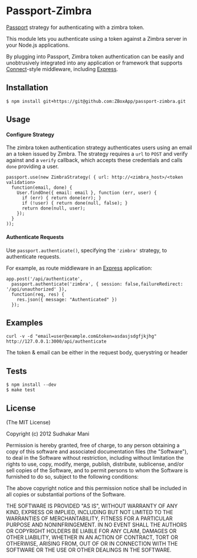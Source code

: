 # Passport-Zimbra

[Passport](http://passportjs.org/) strategy for authenticating with a zimbra token.

This module lets you authenticate using a token against a Zimbra server in your Node.js
applications.

By plugging into Passport, Zimbra token authentication can be easily and
unobtrusively integrated into any application or framework that supports
[Connect](http://www.senchalabs.org/connect/)-style middleware, including
[Express](http://expressjs.com/).

## Installation

    $ npm install git+https://git@github.com:ZBoxApp/passport-zimbra.git

## Usage

#### Configure Strategy

The zimbra token authentication strategy authenticates users using an email an a token issued by Zimbra.
The strategy requires a `url` to `POST` and verify against and a `verify` callback, which accepts these
credentials and calls `done` providing a user.

    passport.use(new ZimbraStrategy( { url: http://<zimbra_host>/<token validation>
      function(email, done) {
        User.findOne({ email: email }, function (err, user) {
          if (err) { return done(err); }
          if (!user) { return done(null, false); }
          return done(null, user);
        });
      }
    ));

#### Authenticate Requests

Use `passport.authenticate()`, specifying the `'zimbra'` strategy, to
authenticate requests.

For example, as route middleware in an [Express](http://expressjs.com/)
application:

    app.post('/api/authenticate',
      passport.authenticate('zimbra', { session: false,failureRedirect: '/api/unauthorized' }),
      function(req, res) {
        res.json({ message: "Authenticated" })
      });

## Examples

    curl -v -d "email=user@example.com&token=asdasjsdgfjkjhg" http://127.0.0.1:3000/api/authenticate

The token & email can be either in the request body, querystring or header

## Tests

    $ npm install --dev
    $ make test


## License

(The MIT License)

Copyright (c) 2012 Sudhakar Mani

Permission is hereby granted, free of charge, to any person obtaining a copy of
this software and associated documentation files (the "Software"), to deal in
the Software without restriction, including without limitation the rights to
use, copy, modify, merge, publish, distribute, sublicense, and/or sell copies of
the Software, and to permit persons to whom the Software is furnished to do so,
subject to the following conditions:

The above copyright notice and this permission notice shall be included in all
copies or substantial portions of the Software.

THE SOFTWARE IS PROVIDED "AS IS", WITHOUT WARRANTY OF ANY KIND, EXPRESS OR
IMPLIED, INCLUDING BUT NOT LIMITED TO THE WARRANTIES OF MERCHANTABILITY, FITNESS
FOR A PARTICULAR PURPOSE AND NONINFRINGEMENT. IN NO EVENT SHALL THE AUTHORS OR
COPYRIGHT HOLDERS BE LIABLE FOR ANY CLAIM, DAMAGES OR OTHER LIABILITY, WHETHER
IN AN ACTION OF CONTRACT, TORT OR OTHERWISE, ARISING FROM, OUT OF OR IN
CONNECTION WITH THE SOFTWARE OR THE USE OR OTHER DEALINGS IN THE SOFTWARE.